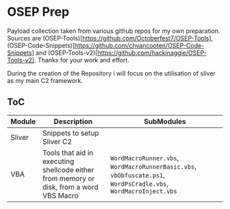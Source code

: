 # OSEP Prep

Payload collection taken from various github repos for my own preparation. Sources are (OSEP-Tools)[https://github.com/Octoberfest7/OSEP-Tools],
(OSEP-Code-Snippets)[https://github.com/chvancooten/OSEP-Code-Snippets] and (OSEP-Tools-v2)[https://github.com/hackinaggie/OSEP-Tools-v2].
Thanks for your work and effort.

During the creation of the Repository i will focus on the utilisation of sliver as my main C2 framework.

## ToC

| Module | Description | SubModules |
| ------ | ----------- | ---------- |
| Sliver | Snippets to setup Sliver C2 | |
| VBA | Tools that aid in executing shellcode either from memory or disk, from a word VBS Macro | `WordMacroRunner.vbs`, `WordMacroRunnerBasic.vbs`, `vbObfuscate.ps1`, `WordPsCradle.vbs`, `WordMacroInject.vbs` |

